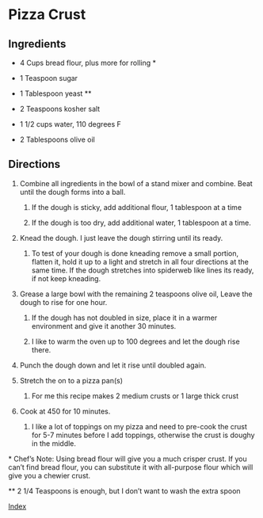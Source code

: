 # Pizza Crust

## Ingredients

-   4 Cups bread flour, plus more for rolling \*

-   1 Teaspoon sugar

-   1 Tablespoon yeast \*\*

-   2 Teaspoons kosher salt

-   1 1/2 cups water, 110 degrees F

-   2 Tablespoons olive oil

## Directions

1.  Combine all ingredients in the bowl of a stand mixer and combine. Beat until the dough forms into a ball.

    1.  If the dough is sticky, add additional flour, 1 tablespoon at a time

    2.  If the dough is too dry, add additional water, 1 tablespoon at a time.

2.  Knead the dough. I just leave the dough stirring until its ready.

    1.  To test of your dough is done kneading remove a small portion, flatten it, hold it up to a light and stretch in all four directions at the same time. If the dough stretches into spiderweb like lines its ready, if not keep kneading.

3.  Grease a large bowl with the remaining 2 teaspoons olive oil, Leave the dough to rise for one hour.

    1.  If the dough has not doubled in size, place it in a warmer environment and give it another 30 minutes.

    2.  I like to warm the oven up to 100 degrees and let the dough rise there.

4.  Punch the dough down and let it rise until doubled again.

5.  Stretch the on to a pizza pan(s)

    1.  For me this recipe makes 2 medium crusts or 1 large thick crust

6.  Cook at 450 for 10 minutes.

    1.  I like a lot of toppings on my pizza and need to pre-cook the crust for 5-7 minutes before I add toppings, otherwise the crust is doughy in the middle.

\* Chef’s Note: Using bread flour will give you a much crisper crust. If you can’t find bread flour, you can substitute it with all-purpose flour which will give you a chewier crust.

\*\* 2 1/4 Teaspoons is enough, but I don’t want to wash the extra spoon

[Index](index.html)
